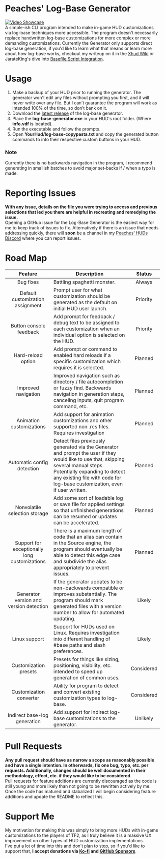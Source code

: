 # Peaches' Log-Base Generator
[![Video Showcase](https://img.youtube.com/vi/t0vj5CILqtY/hqdefault.jpg)](https://youtu.be/t0vj5CILqtY)  
A simple-ish CLI program intended to make in-game HUD customizations via log-base techniques more accessible. The program doesn't necessarily replace handwritten log-base customizations for more complex or more demanding customizations. Currently the Generator only supports direct log-base generation, if you'd like to learn what that means or learn more about how log-base works, checkout my writeup on it in the [Xhud Wiki](https://github.com/PapaPeach/xhud/wiki/Log-File-Customizations) or JarateKing's dive into [Basefile Script Integration](https://github.com/JarateKing/TF2-Hud-Reference/blob/master/1-APPENDIX/BasefileScriptIntegration.md).
# Usage
1. Make a backup of your HUD prior to running the generator.
   The generator won't edit any files without prompting you first, and it will never write over any file. But I can't guarantee the program will work as intended 100% of the time, so don't bank on it.
2. Download the [latest release](https://github.com/PapaPeach/log-base-generator/releases/tag/v0.0.0) of the log-base generator.
3. Place the **log-base-generator.exe** in your HUD's root folder.
   (Where **info.vdf** is located).
4. Run the executable and follow the prompts.
5. Open **YourHud/log-base-copypasta.txt** and copy the generated button commands to  into their respective custom buttons in your HUD.
### Note
Currently there is no backwards navigation in the program, I recommend generating in smallish batches to avoid major set-backs if / when a typo is made.

# Reporting Issues
**With any issue, details on the file you were trying to access and previous selections that led you there are helpful in recreating and remedying the issue.**  
Opening a GitHub issue for the Log-Base Generator is the easiest way for me to keep track of issues to fix. Alternatively if there is an issue that needs addressing quickly, there will **soon** be a channel in my [Peaches' HUDs Discord](https://discord.gg/HyZRVtp) where you can report issues.

# Road Map
|                    Feature                    | Description                                                                                                                                                                                                                                             |   Status   |
| :-------------------------------------------: | ------------------------------------------------------------------------------------------------------------------------------------------------------------------------------------------------------------------------------------------------------- | :--------: |
|                   Bug fixes                   | Battling spaghetti monster.                                                                                                                                                                                                                             |   Always   |
|       Default customization assignment        | Prompt user for what customization should be generated as the default on initial HUD user launch.                                                                                                                                                       |  Priority  |
|            Button console feedback            | Add prompt for feedback / debug text to be assigned to each customization when an individual option is selected on the HUD.                                                                                                                             |  Priority  |
|              Hard-reload option               | Add prompt or command to enabled hard reloads if a specific customization which requires it is selected.                                                                                                                                                |  Planned   |
|              Improved navigation              | Improved navigation such as directory / file autocompletion or fuzzy find. Backwards navigation in generation steps, canceling inputs, quit program command, etc.                                                                                       |  Planned   |
|           Animation customizations            | Add support for animation customizations and other supported non .res files. Requires investigation                                                                                                                                                     |  Planned   |
|          Automatic config detection           | Detect files previously generated via the Generator and prompt the user if they would like to use that, skipping several manual steps.<br>Potentially expanding to detect any existing file with code for log-base customization, even if user written. |  Planned   |
|         Nonvolatile selection storage         | Add some sort of loadable log or save file for applied settings so that unfinished generations can be resumed or updates can be accelerated.                                                                                                            |  Planned   |
| Support for exceptionally long customizations | There is a maximum length of code that an alias can contain in the Source engine, the program should eventually be able to detect this edge case and subdivide the alias appropriately to prevent issues.                                               |  Planned   |
|    Generator version and version detection    | If the generator updates to be non-backwards compatible or improves substantially. The program should mark generated files with a version number to allow for automated updating.                                                                       |   Likely   |
|                 Linux support                 | Support for HUDs used on Linux. Requires investigation into different handling of #base paths and slash preferences.                                                                                                                                    |   Likely   |
|             Customization presets             | Presets for things like sizing, positioning, visibility, etc. intended to speed up generation of common uses.                                                                                                                                           | Considered |
|            Customization converter            | Ability for program to detect and convert existing customization types to log-base.                                                                                                                                                                     | Considered |
|         Indirect base-log generation          | Add support for indirect log-base customizations to the generator.                                                                                                                                                                                      |  Unlikely  |

# Pull Requests
**Any pull request should have as narrow a scope as reasonably possible and have a single intention. In otherwards, fix one bug, typo, etc. per requests. Additionally, changes should be well documented in their methodology, effect, etc. if they would like to be considered.**  
Pull requests for feature additions are currently discouraged as the code is still young and more likely than not going to be rewritten actively by me. Once the code has matured and stabalized I will begin considering feature additions and update the README to reflect this.

# Support Me
My motivation for making this was simply to bring more HUDs with in-game customizations to the players of TF2, as I truly believe it is a massive UX improvement on other types of HUD customization implementations.  
I've put a lot of time into this and don't plan to stop, so if you'd like to support that, **I accept donations via [Ko-fi](https://ko-fi.com/peachestv) and [GitHub Sponsors](https://github.com/sponsors/PapaPeach)**.
